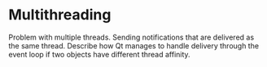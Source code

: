 # Multithreading

Problem with multiple threads.
Sending notifications that are delivered as the same thread.
Describe how Qt manages to handle delivery through the event loop
if two objects have different thread affinity.
